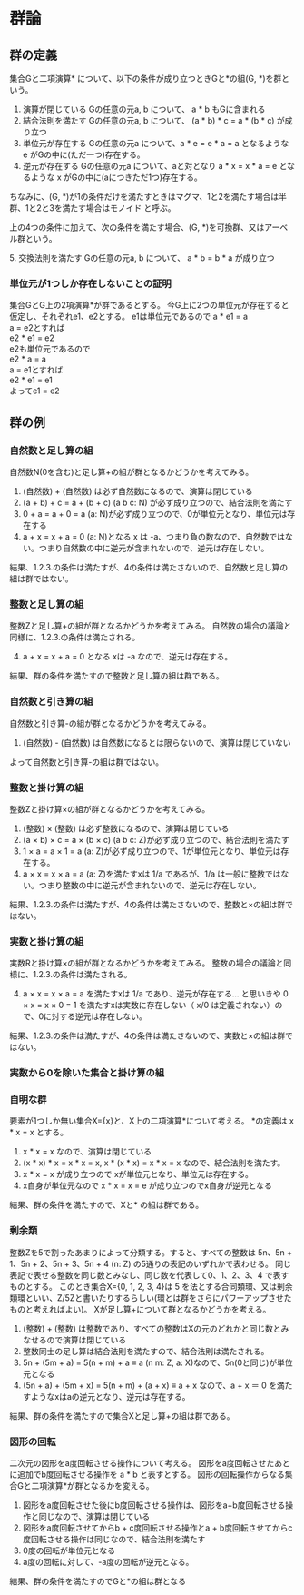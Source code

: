 # 群論

## 群の定義
集合Gと二項演算\* について、以下の条件が成り立つときGと\*の組(G, *)を群という。

1. 演算が閉じている
   Gの任意の元a, b について、 a \* b もGに含まれる 
2. 結合法則を満たす
   Gの任意の元a, b について、 (a \* b) \* c = a \* (b \* c) が成り立つ
3. 単位元が存在する
   Gの任意の元a について、a \* e = e \* a = a となるような e がGの中に(ただ一つ)存在する。
4. 逆元が存在する
   Gの任意の元a について、aと対となり a \* x = x \* a = e となるような x がGの中に(aにつきただ1つ)存在する。

ちなみに、(G, *)が1の条件だけを満たすときはマグマ、1と2を満たす場合は半群、1と2と3を満たす場合はモノイド と呼ぶ。

上の4つの条件に加えて、次の条件を満たす場合、(G, *)を可換群、又はアーベル群という。

5\. 交換法則を満たす
Gの任意の元a, b について、 a \* b = b \* a が成り立つ

### 単位元が1つしか存在しないことの証明

集合GとG上の2項演算\*が群であるとする。
今G上に2つの単位元が存在すると仮定し、それぞれe1、e2とする。
e1は単位元であるので
a \* e1 = a  
a = e2とすれば  
e2 \* e1 = e2  
e2も単位元であるので  
e2 \* a = a  
a = e1とすれば  
e2 \* e1 = e1  
よってe1 = e2  

## 群の例

### 自然数と足し算の組
自然数N(0を含む)と足し算+の組が群となるかどうかを考えてみる。

1. (自然数) + (自然数) は必ず自然数になるので、演算は閉じている
2. (a + b) + c = a + (b + c) (a b c: N) が必ず成り立つので、結合法則を満たす
3. 0 + a = a + 0 = a (a: N)が必ず成り立つので、0が単位元となり、単位元は存在する
4. a + x = x + a = 0 (a: N)となる x は -a、つまり負の数なので、自然数ではない。つまり自然数の中に逆元が含まれないので、逆元は存在しない。

結果、1.2.3.の条件は満たすが、4の条件は満たさないので、自然数と足し算の組は群ではない。

### 整数と足し算の組
整数Zと足し算+の組が群となるかどうかを考えてみる。
自然数の場合の議論と同様に、1.2.3.の条件は満たされる。

4. a + x = x + a = 0 となる xは -a なので、逆元は存在する。

結果、群の条件を満たすので整数と足し算の組は群である。

### 自然数と引き算の組
自然数と引き算-の組が群となるかどうかを考えてみる。

1. (自然数) - (自然数) は自然数になるとは限らないので、演算は閉じていない

よって自然数と引き算-の組は群ではない。

### 整数と掛け算の組
整数Zと掛け算×の組が群となるかどうかを考えてみる。

1. (整数) × (整数) は必ず整数になるので、演算は閉じている
2. (a × b) × c = a × (b × c) (a b c: Z)が必ず成り立つので、結合法則を満たす
3. 1 × a = a × 1 = a (a: Z)が必ず成り立つので、1が単位元となり、単位元は存在する。
4. a × x = x × a = a (a: Z)を満たすxは 1/a であるが、1/a は一般に整数ではない。つまり整数の中に逆元が含まれないので、逆元は存在しない。

結果、1.2.3.の条件は満たすが、4の条件は満たさないので、整数と×の組は群ではない。

### 実数と掛け算の組
実数Rと掛け算×の組が群となるかどうかを考えてみる。
整数の場合の議論と同様に、1.2.3.の条件は満たされる。

4. a × x = x × a = a を満たすxは 1/a であり、逆元が存在する… と思いきや
   0 × x = x × 0 = 1 を満たすxは実数に存在しない（ x/0 は定義されない）ので、0に対する逆元は存在しない。

結果、1.2.3.の条件は満たすが、4の条件は満たさないので、実数と×の組は群ではない。

### 実数から0を除いた集合と掛け算の組

### 自明な群
要素が1つしか無い集合X={x}と、X上の二項演算*について考える。
\*の定義は x \* x = x とする。

1. x \* x = x なので、演算は閉じている
2. (x \* x) \* x = x \* x = x, x \* (x \* x) = x \* x = x なので、結合法則を満たす。
3. x \* x = x が成り立つので xが単位元となり、単位元は存在する。
4. x自身が単位元なので x \* x = x = e が成り立つのでx自身が逆元となる

結果、群の条件を満たすので、Xと\* の組は群である。

### 剰余類
整数Zを5で割ったあまりによって分類する。すると、すべての整数は
5n、5n + 1、5n + 2、5n + 3、5n + 4 (n: Z) の5通りの表記のいずれかで表わせる。
同じ表記で表せる整数を同じ数とみなし、同じ数を代表して0、1、2、3、4 で表すものとする。
このとき集合X={0, 1, 2, 3, 4}は 5 を法とする合同類環、又は剰余類環といい、Z/5Zと書いたりするらしい(環とは群をさらにパワーアップさせたものと考えればよい)。
Xが足し算+について群となるかどうかを考える。

1. (整数) + (整数) は整数であり、すべての整数はXの元のどれかと同じ数とみなせるので演算は閉じている
2. 整数同士の足し算は結合法則を満たすので、結合法則は満たされる。
3. 5n + (5m + a) = 5(n + m) + a ≡ a (n m: Z, a: X)なので、5n(0と同じ)が単位元となる
4. (5n + a) + (5m + x) = 5(n + m) + (a + x) ≡ a + x なので、a + x ＝ 0 を満たすようなxはaの逆元となり、逆元は存在する。

結果、群の条件を満たすので集合Xと足し算+の組は群である。

### 図形の回転
二次元の図形をa度回転させる操作について考える。
図形をa度回転させたあとに追加でb度回転させる操作を a \* b と表すとする。
図形の回転操作からなる集合Gと二項演算\*が群となるかを変える。

1. 図形をa度回転させた後にb度回転させる操作は、図形をa+b度回転させる操作と同じなので、演算は閉じている
2. 図形をa度回転させてからb + c度回転させる操作とa + b度回転させてからc度回転させる操作は同じなので、結合法則を満たす
3. 0度の回転が単位元となる
4. a度の回転に対して、-a度の回転が逆元となる。

結果、群の条件を満たすのでGと\*の組は群となる

